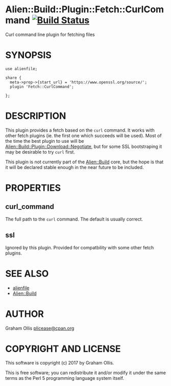 # Alien::Build::Plugin::Fetch::CurlCommand [![Build Status](https://secure.travis-ci.org/plicease/Alien-Build-Plugin-Fetch-CurlCommand.png)](http://travis-ci.org/plicease/Alien-Build-Plugin-Fetch-CurlCommand)

Curl command line plugin for fetching files

# SYNOPSIS

    use alienfile;
    
    share {
      meta->prop->{start_url} = 'https://www.openssl.org/source/';
      plugin 'Fetch::CurlCommand';
    
    };

# DESCRIPTION

This plugin provides a fetch based on the `curl` command.  It works with other fetch
plugins (ie. the first one which succeeds will be used).  Most of the time the best plugin
to use will be [Alien::Build::Plugin::Download::Negotiate](https://metacpan.org/pod/Alien::Build::Plugin::Download::Negotiate), but for some SSL bootstraping
it may be desirable to try `curl` first.

This plugin is not currently part of the [Alien::Build](https://metacpan.org/pod/Alien::Build) core, but the hope is that it
will be declared stable enough in the near future to be included.

# PROPERTIES

## curl\_command

The full path to the `curl` command.  The default is usually correct.

## ssl

Ignored by this plugin.  Provided for compatbility with some other fetch plugins.

# SEE ALSO

- [alienfile](https://metacpan.org/pod/alienfile)
- [Alien::Build](https://metacpan.org/pod/Alien::Build)

# AUTHOR

Graham Ollis <plicease@cpan.org>

# COPYRIGHT AND LICENSE

This software is copyright (c) 2017 by Graham Ollis.

This is free software; you can redistribute it and/or modify it under
the same terms as the Perl 5 programming language system itself.
